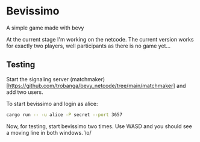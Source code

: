 # Bevissimo
A simple game made with bevy

At the current stage I'm working on the netcode. 
The current version works for exactly two players, well participants as there is no game yet...

## Testing
Start the signaling server (matchmaker)[https://github.com/trobanga/bevy_netcode/tree/main/matchmaker] and add two users.

To start bevissimo and login as alice:
``` sh
cargo run -- -u alice -P secret --port 3657
```

Now, for testing, start bevissimo two times. Use WASD and you should see a moving line in both windows. \o/


